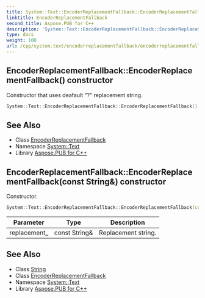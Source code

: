 ```yaml
---
title: System::Text::EncoderReplacementFallback::EncoderReplacementFallback constructor
linktitle: EncoderReplacementFallback
second_title: Aspose.PUB for C++
description: 'System::Text::EncoderReplacementFallback::EncoderReplacementFallback constructor. Constructor that uses deafault "?" replacement string in C++.'
type: docs
weight: 100
url: /cpp/system.text/encoderreplacementfallback/encoderreplacementfallback/
---
```

## EncoderReplacementFallback::EncoderReplacementFallback() constructor


Constructor that uses deafault "?" replacement string.

```cpp
System::Text::EncoderReplacementFallback::EncoderReplacementFallback()
```

## See Also

* Class [EncoderReplacementFallback](../)
* Namespace [System::Text](../../)
* Library [Aspose.PUB for C++](../../../)
## EncoderReplacementFallback::EncoderReplacementFallback(const String\&) constructor


Constructor.

```cpp
System::Text::EncoderReplacementFallback::EncoderReplacementFallback(const String &replacement_)
```


| Parameter | Type | Description |
| --- | --- | --- |
| replacement_ | const String\& | Replacement string. |

## See Also

* Class [String](../../../system/string/)
* Class [EncoderReplacementFallback](../)
* Namespace [System::Text](../../)
* Library [Aspose.PUB for C++](../../../)

